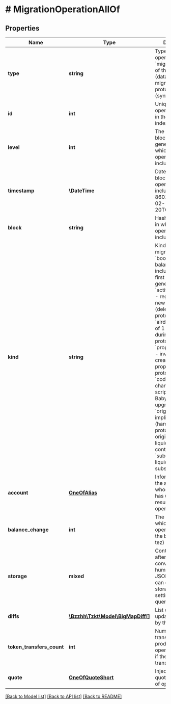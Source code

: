 # # MigrationOperationAllOf

## Properties

Name | Type | Description | Notes
------------ | ------------- | ------------- | -------------
**type** | **string** | Type of the operation, &#x60;migration&#x60; - result of the context (database) migration during a protocol update (synthetic type) | [optional]
**id** | **int** | Unique ID of the operation, stored in the TzKT indexer database | [optional]
**level** | **int** | The height of the block from the genesis block, in which the operation was included | [optional]
**timestamp** | **\DateTime** | Datetime of the block, in which the operation was included (ISO 8601, e.g. &#x60;2020-02-20T02:40:57Z&#x60;) | [optional]
**block** | **string** | Hash of the block, in which the operation was included | [optional]
**kind** | **string** | Kind of the migration  &#x60;bootstrap&#x60; - balance updates, included in the first block after genesis &#x60;activate_delegate&#x60; - registering a new baker (delegator) during protocol migration &#x60;airdrop&#x60; - airdrop of 1 micro tez during Babylon protocol upgrade &#x60;proposal_invoice&#x60; - invoice for creation a proposal for protocol upgrade &#x60;code_change&#x60; - changing contract scripts during Babylon protocol upgrade &#x60;origination&#x60; - implicit (hardcoded in the protocol) origination of liquidity baking contracts &#x60;subsidy&#x60; - liquidity baking subsidy | [optional]
**account** | [**OneOfAlias**](OneOfAlias.md) | Information about the account whose balance has updated as a result of the operation | [optional]
**balance_change** | **int** | The amount for which the operation updated the balance (micro tez) | [optional]
**storage** | **mixed** | Contract storage after the migration converted to human-readable JSON. Note: you can configure storage format by setting &#x60;micheline&#x60; query parameter. | [optional]
**diffs** | [**\Bzzhh\Tzkt\Model\BigMapDiff[]**](BigMapDiff.md) | List of bigmap updates caused by the migration. | [optional]
**token_transfers_count** | **int** | Number of token transfers produced by the operation, or &#x60;null&#x60; if there are no transfers | [optional]
**quote** | [**OneOfQuoteShort**](OneOfQuoteShort.md) | Injected historical quote at the time of operation | [optional]

[[Back to Model list]](../../README.md#models) [[Back to API list]](../../README.md#endpoints) [[Back to README]](../../README.md)
